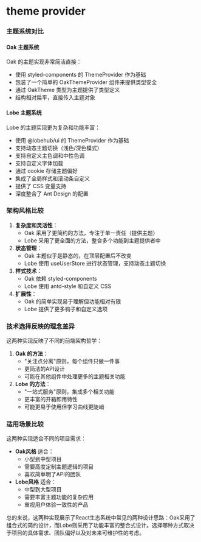 # theme provider

### 主题系统对比

#### Oak 主题系统

Oak 的主题实现非常简洁直接：

* 使用 styled-components 的 ThemeProvider 作为基础
* 包装了一个简单的 OakThemeProvider 组件来提供类型安全
* 通过 OakTheme 类型为主题提供了类型定义
* 结构相对扁平，直接传入主题对象

#### Lobe 主题系统

Lobe 的主题实现更为复杂和功能丰富：

* 使用 @lobehub/ui 的 ThemeProvider 作为基础
* 支持动态主题切换（浅色/深色模式）
* 支持自定义主色调和中性色调
* 支持自定义字体加载
* 通过 cookie 存储主题偏好
* 集成了全局样式和滚动条自定义
* 提供了 CSS 变量支持
* 深度整合了 Ant Design 的配置

### 架构风格比较

1. **复杂度和灵活性**：
   * Oak 采用了更简约的方法，专注于单一责任（提供主题）
   * Lobe 采用了更全面的方法，整合多个功能到主题提供者中
2. **状态管理**：
   * Oak 主题似乎是静态的，在顶层配置后不改变
   * Lobe 使用 useUserStore 进行状态管理，支持动态主题切换
3. **样式技术**：
   * Oak 依赖 styled-components
   * Lobe 使用 antd-style 和自定义 CSS
4. **扩展性**：
   * Oak 的简单实现易于理解但功能相对有限
   * Lobe 提供了更多钩子和自定义选项

### 技术选择反映的理念差异

这两种实现反映了不同的前端架构哲学：

1. **Oak 的方法**：
   * "关注点分离"原则，每个组件只做一件事
   * 更简洁的API设计
   * 可能在其他组件中处理更多的主题相关功能
2. **Lobe 的方法**：
   * "一站式服务"原则，集成多个相关功能
   * 更丰富的开箱即用特性
   * 可能更易于使用但学习曲线更陡峭

### 适用场景比较

这两种实现适合不同的项目需求：

* **Oak风格** 适合：
  * 小型到中型项目
  * 需要高度定制主题逻辑的项目
  * 喜欢简单明了API的团队
* **Lobe风格** 适合：
  * 中型到大型项目
  * 需要丰富主题功能的复杂应用
  * 重视用户体验一致性的产品

总的来说，这两种实现展示了React生态系统中常见的两种设计思路：Oak采用了组合式的简约设计，而Lobe则采用了功能丰富的整合式设计。选择哪种方式取决于项目的具体需求、团队偏好以及对未来可维护性的考虑。
